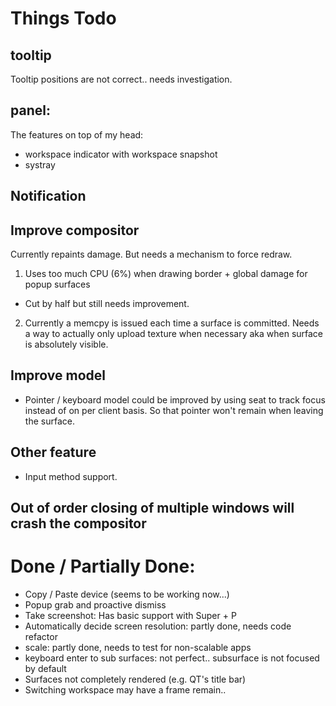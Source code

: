# Things Todo
## tooltip
Tooltip positions are not correct.. needs investigation.

## panel:
The features on top of my head:

- workspace indicator with workspace snapshot 
- systray

## Notification

## Improve compositor
Currently repaints damage. But needs a mechanism to force redraw.

1. Uses too much CPU (6%) when drawing border + global damage for popup surfaces
- Cut by half but still needs improvement.

2. Currently a memcpy is issued each time a surface is committed. Needs a way
   to actually only upload texture when necessary aka when surface is absolutely
   visible.

## Improve model
- Pointer / keyboard model could be improved by using seat to track focus instead
  of on per client basis. So that pointer won't remain when leaving the surface.

## Other feature
- Input method support.

## Out of order closing of multiple windows will crash the compositor

# Done / Partially Done:
- Copy / Paste device (seems to be working now...)
- Popup grab and proactive dismiss
- Take screenshot: Has basic support with Super + P
- Automatically decide screen resolution: partly done, needs code refactor
- scale: partly done, needs to test for non-scalable apps
- keyboard enter to sub surfaces: not perfect.. subsurface is not focused by default
- Surfaces not completely rendered (e.g. QT's title bar)
- Switching workspace may have a frame remain..
